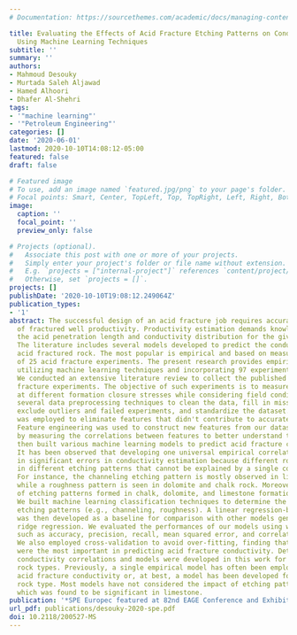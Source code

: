 ```yaml
---
# Documentation: https://sourcethemes.com/academic/docs/managing-content/

title: Evaluating the Effects of Acid Fracture Etching Patterns on Conductivity Estimation
  Using Machine Learning Techniques
subtitle: ''
summary: ''
authors:
- Mahmoud Desouky
- Murtada Saleh Aljawad
- Hamed Alhoori
- Dhafer Al-Shehri
tags:
- '"machine learning"'
- '"Petroleum Engineering"'
categories: []
date: '2020-06-01'
lastmod: 2020-10-10T14:08:12-05:00
featured: false
draft: false

# Featured image
# To use, add an image named `featured.jpg/png` to your page's folder.
# Focal points: Smart, Center, TopLeft, Top, TopRight, Left, Right, BottomLeft, Bottom, BottomRight.
image:
  caption: ''
  focal_point: ''
  preview_only: false

# Projects (optional).
#   Associate this post with one or more of your projects.
#   Simply enter your project's folder or file name without extension.
#   E.g. `projects = ["internal-project"]` references `content/project/deep-learning/index.md`.
#   Otherwise, set `projects = []`.
projects: []
publishDate: '2020-10-10T19:08:12.249064Z'
publication_types:
- '1'
abstract: The successful design of an acid fracture job requires accurate prediction
  of fractured well productivity. Productivity estimation demands knowledge of both
  the acid penetration length and conductivity distribution for the given reservoir.
  The literature includes several models developed to predict the conductivity of
  acid fractured rock. The most popular is empirical and based on measuring the conductivity
  of 25 acid fracture experiments. The present research provides empirical models
  utilizing machine learning techniques and incorporating 97 experiments and 563 datapoints.
  We conducted an extensive literature review to collect the published data on acid
  fracture experiments. The objective of such experiments is to measure conductivity
  at different formation closure stresses while considering field conditions. We used
  several data preprocessing techniques to clean the data, fill in missing values,
  exclude outliers and failed experiments, and standardize the dataset. Regularization
  was employed to eliminate features that didn't contribute to accurate prediction.
  Feature engineering was used to construct new features from our dataset. We began
  by measuring the correlations between features to better understand the data. We
  then built various machine learning models to predict acid fracture conductivity.
  It has been observed that developing one universal empirical correlation often results
  in significant errors in conductivity estimation because different rock types result
  in different etching patterns that cannot be explained by a single correlation.
  For instance, the channeling etching pattern is mostly observed in limestone formations,
  while a roughness pattern is seen in dolomite and chalk rock. Moreover, the conductivities
  of etching patterns formed in chalk, dolomite, and limestone formations behave differently.
  We built machine learning classification techniques to determine the most likely
  etching patterns (e.g., channeling, roughness). A linear regression-based model
  was then developed as a baseline for comparison with other models generated through
  ridge regression. We evaluated the performances of our models using well-known metrics
  such as accuracy, precision, recall, mean squared error, and correlation coefficients.
  We also employed cross-validation to avoid over-fitting, finding that certain features
  were the most important in predicting acid fracture conductivity. Detailed empirical
  conductivity correlations and models were developed in this work for three carbonate
  rock types. Previously, a single empirical model has often been employed to estimate
  acid fracture conductivity or, at best, a model has been developed for a particular
  rock type. Most models have not considered the impact of etching patterns on conductivity,
  which was found to be significant in limestone.
publication: '*SPE Europec featured at 82nd EAGE Conference and Exhibition*'
url_pdf: publications/desouky-2020-spe.pdf
doi: 10.2118/200527-MS
---
```


